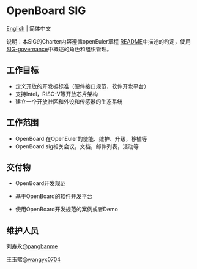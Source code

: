 # OpenBoard SIG

[English](sig-OpenBoard.md) | 简体中文

说明：本SIG的Charter内容遵循openEuler章程 [README](/zh/governance/README.md)中描述的约定，使用[SIG-governance](/zh/technical-committee/governance/SIG-governance.md)中概述的角色和组织管理。

## 工作目标

- 定义开放的开发板标准（硬件接口规范，软件开发平台）
- 支持Intel，RISC-V等开放芯片架构
- 建立一个开放社区和外设和传感器的生态系统

## 工作范围

- OpenBoard 在OpenEuler的使能、维护、升级，移植等
- OpenBoard sig相关会议，文档，邮件列表，活动等

## 交付物

- OpenBoard开发规范

- 基于OpenBoard的软件开发平台
- 使用OpenBoard开发规范的案例或者Demo

## 维护人员

刘寿永[@pangbanme](https://gitee.com/pangbanme)

王玉熙[@wangyx0704](https://gitee.com/wangyx0704)
